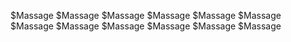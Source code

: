 $Massage
$Massage
$Massage
$Massage
$Massage
$Massage
$Massage
$Massage
$Massage
$Massage
$Massage
$Massage
